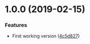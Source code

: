 # 1.0.0 (2019-02-15)


### Features

* First working version ([4c5d827](https://github.com/ryaninvents/plugin-bundle-nextjs/commit/4c5d827))
